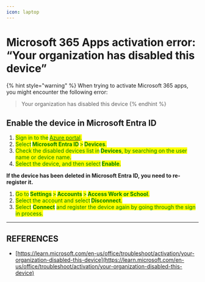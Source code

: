 ```yaml
---
icon: laptop
---
```


# Microsoft 365 Apps activation error: “Your organization has disabled this device”

{% hint style="warning" %}
When trying to activate Microsoft 365 apps, you might encounter the following error:

> Your organization has disabled this device
{% endhint %}

## Enable the device in Microsoft Entra ID

1. <mark style="color:green;">Sign in to the</mark> [<mark style="color:green;">Azure portal</mark>](https://portal.azure.com/)<mark style="color:green;">.</mark>
2. <mark style="color:green;">Select</mark> <mark style="color:green;"></mark><mark style="color:green;">**Microsoft Entra ID**</mark> <mark style="color:green;"></mark><mark style="color:green;">></mark> <mark style="color:green;"></mark><mark style="color:green;">**Devices**</mark><mark style="color:green;">.</mark>
3. <mark style="color:green;">Check the disabled devices list in</mark> <mark style="color:green;"></mark><mark style="color:green;">**Devices**</mark><mark style="color:green;">, by searching on the user name or device name.</mark>
4. <mark style="color:green;">Select the device, and then select</mark> <mark style="color:green;"></mark><mark style="color:green;">**Enable**</mark><mark style="color:green;">.</mark>

**If the device has been deleted in Microsoft Entra ID, you need to re-register it.**

1. <mark style="color:green;">Go to</mark> <mark style="color:green;"></mark><mark style="color:green;">**Settings**</mark> <mark style="color:green;"></mark><mark style="color:green;">></mark> <mark style="color:green;"></mark><mark style="color:green;">**Accounts**</mark> <mark style="color:green;"></mark><mark style="color:green;">></mark> <mark style="color:green;"></mark><mark style="color:green;">**Access Work or School**</mark><mark style="color:green;">.</mark>
2. <mark style="color:green;">Select the account and select</mark> <mark style="color:green;"></mark><mark style="color:green;">**Disconnect**</mark><mark style="color:green;">.</mark>
3. <mark style="color:green;">Select</mark> <mark style="color:green;"></mark><mark style="color:green;">**Connect**</mark> <mark style="color:green;"></mark><mark style="color:green;">and register the device again by going through the sign in process.</mark>



***

## REFERENCES

* [https://learn.microsoft.com/en-us/office/troubleshoot/activation/your-organization-disabled-this-device](https://learn.microsoft.com/en-us/office/troubleshoot/activation/your-organization-disabled-this-device)
